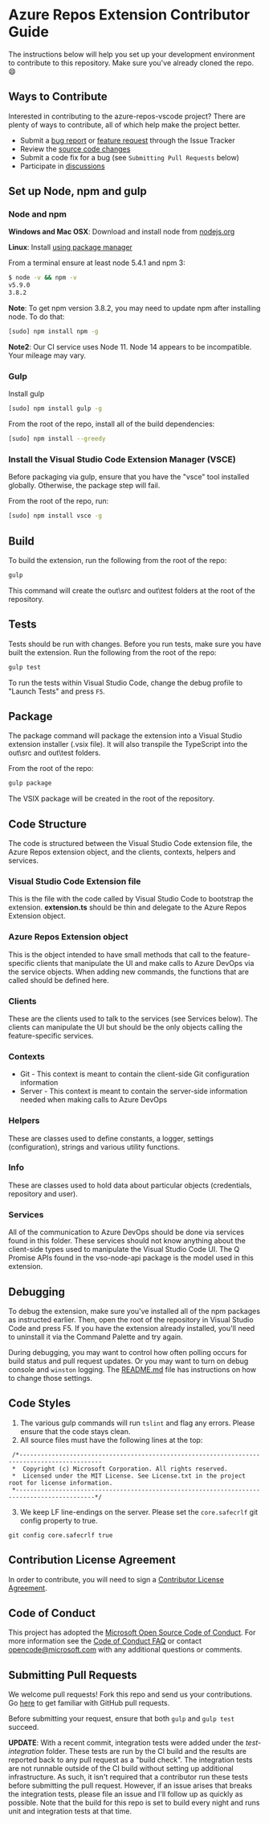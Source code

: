 # Azure Repos Extension Contributor Guide

The instructions below will help you set up your development environment to
contribute to this repository. Make sure you've already cloned the repo. :smile:

## Ways to Contribute

Interested in contributing to the azure-repos-vscode project? There are plenty
of ways to contribute, all of which help make the project better.

-   Submit a
    [bug report](https://github.com/Microsoft/azure-repos-vscode/issues/new) or
    [feature request](https://github.com/Microsoft/azure-repos-vscode/issues/new)
    through the Issue Tracker
-   Review the
    [source code changes](https://github.com/Microsoft/azure-repos-vscode/pulls)
-   Submit a code fix for a bug (see `Submitting Pull Requests` below)
-   Participate in
    [discussions](https://github.com/Microsoft/azure-repos-vscode/issues)

## Set up Node, npm and gulp

### Node and npm

**Windows and Mac OSX**: Download and install node from
[nodejs.org](http://nodejs.org/)

**Linux**: Install
[using package manager](https://nodejs.org/en/download/package-manager/)

From a terminal ensure at least node 5.4.1 and npm 3:

```bash
$ node -v && npm -v
v5.9.0
3.8.2
```

**Note**: To get npm version 3.8.2, you may need to update npm after installing
node. To do that:

```bash
[sudo] npm install npm -g
```

**Note2**: Our CI service uses Node 11. Node 14 appears to be incompatible. Your
mileage may vary.

### Gulp

Install gulp

```bash
[sudo] npm install gulp -g
```

From the root of the repo, install all of the build dependencies:

```bash
[sudo] npm install --greedy
```

### Install the Visual Studio Code Extension Manager (VSCE)

Before packaging via gulp, ensure that you have the "vsce" tool installed
globally. Otherwise, the package step will fail.

From the root of the repo, run:

```bash
[sudo] npm install vsce -g
```

## Build

To build the extension, run the following from the root of the repo:

```bash
gulp
```

This command will create the out\src and out\test folders at the root of the
repository.

## Tests

Tests should be run with changes. Before you run tests, make sure you have built
the extension. Run the following from the root of the repo:

```bash
gulp test
```

To run the tests within Visual Studio Code, change the debug profile to "Launch
Tests" and press `F5`.

## Package

The package command will package the extension into a Visual Studio extension
installer (.vsix file). It will also transpile the TypeScript into the out\src
and out\test folders.

From the root of the repo:

```bash
gulp package
```

The VSIX package will be created in the root of the repository.

## Code Structure

The code is structured between the Visual Studio Code extension file, the Azure
Repos extension object, and the clients, contexts, helpers and services.

### Visual Studio Code Extension file

This is the file with the code called by Visual Studio Code to bootstrap the
extension. **extension.ts** should be thin and delegate to the Azure Repos
Extension object.

### Azure Repos Extension object

This is the object intended to have small methods that call to the
feature-specific clients that manipulate the UI and make calls to Azure DevOps
via the service objects. When adding new commands, the functions that are called
should be defined here.

### Clients

These are the clients used to talk to the services (see Services below). The
clients can manipulate the UI but should be the only objects calling the
feature-specific services.

### Contexts

-   Git - This context is meant to contain the client-side Git configuration
    information
-   Server - This context is meant to contain the server-side information needed
    when making calls to Azure DevOps

### Helpers

These are classes used to define constants, a logger, settings (configuration),
strings and various utility functions.

### Info

These are classes used to hold data about particular objects (credentials,
repository and user).

### Services

All of the communication to Azure DevOps should be done via services found in
this folder. These services should not know anything about the client-side types
used to manipulate the Visual Studio Code UI. The Q Promise APIs found in the
vso-node-api package is the model used in this extension.

## Debugging

To debug the extension, make sure you've installed all of the npm packages as
instructed earlier. Then, open the root of the repository in Visual Studio Code
and press F5. If you have the extension already installed, you'll need to
uninstall it via the Command Palette and try again.

During debugging, you may want to control how often polling occurs for build
status and pull request updates. Or you may want to turn on debug console and
`winston` logging. The [README.md](README.md) file has instructions on how to
change those settings.

## Code Styles

1. The various gulp commands will run `tslint` and flag any errors. Please
   ensure that the code stays clean.
2. All source files must have the following lines at the top:

```
 /*---------------------------------------------------------------------------------------------
 *  Copyright (c) Microsoft Corporation. All rights reserved.
 *  Licensed under the MIT License. See License.txt in the project root for license information.
 *--------------------------------------------------------------------------------------------*/
```

3. We keep LF line-endings on the server. Please set the `core.safecrlf` git
   config property to true.

```
git config core.safecrlf true
```

## Contribution License Agreement

In order to contribute, you will need to sign a
[Contributor License Agreement](https://cla.microsoft.com/).

## Code of Conduct

This project has adopted the
[Microsoft Open Source Code of Conduct](https://opensource.microsoft.com/codeofconduct/).
For more information see the
[Code of Conduct FAQ](https://opensource.microsoft.com/codeofconduct/faq/) or
contact [opencode@microsoft.com](mailto:opencode@microsoft.com) with any
additional questions or comments.

## Submitting Pull Requests

We welcome pull requests! Fork this repo and send us your contributions. Go
[here](https://help.github.com/articles/using-pull-requests/) to get familiar
with GitHub pull requests.

Before submitting your request, ensure that both `gulp` and `gulp test` succeed.

**UPDATE**: With a recent commit, integration tests were added under the
_test-integration_ folder. These tests are run by the CI build and the results
are reported back to any pull request as a "build check". The integration tests
are not runnable outside of the CI build without setting up additional
infrastructure. As such, it isn't required that a contributor run these tests
before submitting the pull request. However, if an issue arises that breaks the
integration tests, please file an issue and I'll follow up as quickly as
possible. Note that the build for this repo is set to build every night and runs
unit and integration tests at that time.
